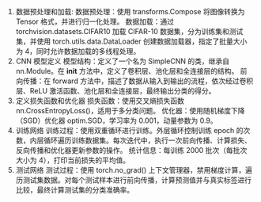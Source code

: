 1. 数据预处理和加载:
数据预处理：使用 transforms.Compose 将图像转换为 Tensor 格式，并进行归一化处理。
数据加载：通过 torchvision.datasets.CIFAR10 加载 CIFAR-10 数据集，分为训练集和测试集，并使用 torch.utils.data.DataLoader 创建数据加载器，指定了批量大小为 4，同时允许数据加载的多线程处理。
2. CNN 模型定义
模型结构：定义了一个名为 SimpleCNN 的类，继承自 nn.Module。在 __init__ 方法中，定义了卷积层、池化层和全连接层的结构。
前向传播：在 forward 方法中，描述了数据从输入到输出的流程，依次经过卷积层、ReLU 激活函数、池化层和全连接层，最终输出分类的得分。
3. 定义损失函数和优化器
损失函数：使用交叉熵损失函数 nn.CrossEntropyLoss()，适用于多分类问题。
优化器：使用随机梯度下降（SGD）优化器 optim.SGD，学习率为 0.001，动量参数为 0.9。
4. 训练网络
训练过程：使用双重循环进行训练。外层循环控制训练 epoch 的次数，内层循环遍历训练数据集。每次迭代中，执行一次前向传播、计算损失、反向传播和优化器更新参数的操作。
统计信息：每训练 2000 批次（每批次大小为 4），打印当前损失的平均值。
5. 测试网络
测试过程：使用 torch.no_grad() 上下文管理器，禁用梯度计算，遍历测试集数据。对每个测试样本进行前向传播，计算预测值并与真实标签进行比较，最终计算测试集的分类准确率。